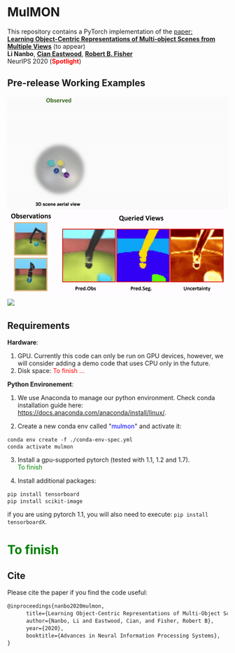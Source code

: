 # MulMON

This repository contains a PyTorch implementation of the [paper:  
**Learning Object-Centric Representations of Multi-object Scenes from Multiple Views**](https://github.com/NanboLi/MulMON) (to appear)  
**Li Nanbo**,
[**Cian Eastwood**](http://homepages.inf.ed.ac.uk/s1668298/),
[**Robert B. Fisher**](https://homepages.inf.ed.ac.uk/rbf/)  
NeurIPS 2020 (**<span style="color:red">Spotlight</span>**)  


## Pre-release Working Examples
<p float="left">
    <img src="assets/work1.gif" width="800"/>  
    <img src="assets/jaco_cam_traj_white.gif" width="800"/>  
    <img src="assets/dist1.gif" width="800"/>
</p>


## Requirements
**Hardware**:   
1. GPU. Currently this code can only be run on GPU devices, however, we will consider adding a demo code that uses CPU only in the future.
2. Disk space:
<span style="color:red">To finish ... </span>


**Python Environement**:  
1. We use Anaconda to manage our python environment. Check conda installation guide here: https://docs.anaconda.com/anaconda/install/linux/.

2. Create a new conda env called "<span style="color:blue">mulmon</span>" and activate it:
```setup
conda env create -f ./conda-env-spec.yml  
conda activate mulmon
```

3. Install a gpu-supported pytorch (tested with 1.1, 1.2 and 1.7).  
<span style="color:green">To finish</span>



4. Install additional packages:
```setup
pip install tensorboard  
pip install scikit-image
```
if you are using pytorch 1.1, you will also need to execute: ```pip install tensorboardX```.  
   



# <span style="color:green">To finish</span>  





## Cite
Please cite the paper if you find the code useful:
```latex
@inproceedings{nanbo2020mulmon,
      title={Learning Object-Centric Representations of Multi-Object Scenes from Multiple Views}, 
      author={Nanbo, Li and Eastwood, Cian, and Fisher, Robert B},
      year={2020},
      booktitle={Advances in Neural Information Processing Systems},
}
```
